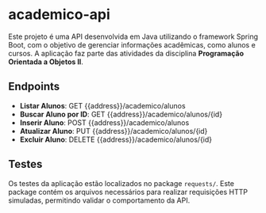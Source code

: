 # academico-api

Este projeto é uma API desenvolvida em Java utilizando o framework Spring Boot, com o objetivo de gerenciar informações acadêmicas, como alunos e cursos. A aplicação faz parte das atividades da disciplina **Programação Orientada a Objetos II**.

## Endpoints

- **Listar Alunos**: GET {{address}}/academico/alunos
- **Buscar Aluno por ID**: GET {{address}}/academico/alunos/{id}
- **Inserir Aluno**: POST {{address}}/academico/alunos
- **Atualizar Aluno**: PUT {{address}}/academico/alunos/{id}
- **Excluir Aluno**: DELETE {{address}}/academico/alunos/{id}

## Testes

Os testes da aplicação estão localizados no package `requests/`. Este package contém os arquivos necessários para realizar requisições HTTP simuladas, permitindo validar o comportamento da API.
